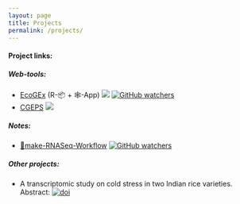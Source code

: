 ```yaml
---
layout: page
title: Projects
permalink: /projects/
---
```


#### Project links:

##### Web-tools:
* [EcoGEx](https://sangram.shinyapps.io/EcoGEx/) (R-📦 + 🕸️-App) [![](https://img.shields.io/website-up-down-green-orange/https/sksahu.net/.svg?style=flat)](https://sangram.shinyapps.io/EcoGEx/) [![GitHub watchers](https://img.shields.io/github/watchers/sk-sahu/EcoGEx.svg?label=On%20GitHub%20Repo&style=social)](https://github.com/sk-sahu/EcoGEx)
* [CGEPS](https://sangram.shinyapps.io/CGEPS/) [![](https://img.shields.io/website-up-down-green-red/https/sksahu.net/.svg?style=flat)](https://sangram.shinyapps.io/CGEPS/)

##### Notes:
* [🐍make-RNASeq-Workflow](http://sksahu.net/Snakemake-RNASeq-Workflows/) [![GitHub watchers](https://img.shields.io/github/watchers/sk-sahu/Snakemake-RNASeq-Workflows.svg?label=On%20GitHub%20Repo&style=social)](https://github.com/sk-sahu/Snakemake-RNASeq-Workflows)

##### Other projects:
* A transcriptomic study on cold stress in two Indian rice varieties. Abstract: [![doi](https://img.shields.io/badge/DOI-10.24870/cjb.2017--a187-blue.svg?style=flat)](https://doi.org/10.24870/cjb.2017-a187)
